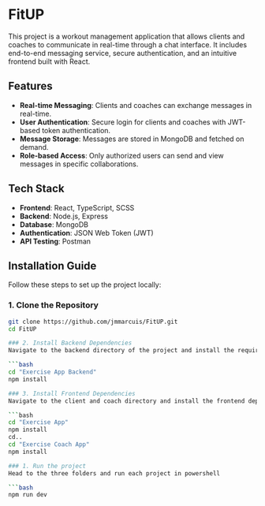 # FitUP

This project is a workout management application that allows clients and coaches to communicate in real-time through a chat interface. It includes end-to-end messaging service, secure authentication, and an intuitive frontend built with React.

## Features

- **Real-time Messaging**: Clients and coaches can exchange messages in real-time.
- **User Authentication**: Secure login for clients and coaches with JWT-based token authentication.
- **Message Storage**: Messages are stored in MongoDB and fetched on demand.
- **Role-based Access**: Only authorized users can send and view messages in specific collaborations.

## Tech Stack

- **Frontend**: React, TypeScript, SCSS
- **Backend**: Node.js, Express
- **Database**: MongoDB
- **Authentication**: JSON Web Token (JWT)
- **API Testing**: Postman

## Installation Guide

Follow these steps to set up the project locally:

### 1. Clone the Repository

```bash
git clone https://github.com/jmmarcuis/FitUP.git
cd FitUP

### 2. Install Backend Dependencies
Navigate to the backend directory of the project and install the required backend dependencies:

```bash
cd "Exercise App Backend"
npm install

### 3. Install Frontend Dependencies
Navigate to the client and coach directory and install the frontend dependencies:

```bash
cd "Exercise App"
npm install
cd..
cd "Exercise Coach App"
npm install 

### 1. Run the project
Head to the three folders and run each project in powershell

```bash
npm run dev




